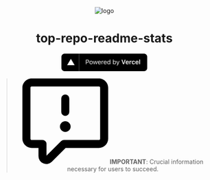 <div align=center>
  <img src="https://cdn.icon-icons.com/icons2/903/PNG/512/stats_icon-icons.com_69449.png" alt="logo"/>

# top-repo-readme-stats  
<a href="https://vercel.com">
  <img src="powered-by-vercel.svg" alt="vercel logo" width="200" />
</a>

>  <img src="data:image/svg+xml;charset=utf-8,%3Csvg%20class%3D%22octicon%20octicon-report%20mr-2%22%20viewBox%3D%220%200%2016%2016%22%20version%3D%221.1%22%20width%3D%2216%22%20height%3D%2216%22%20aria-hidden%3D%22true%22%20xmlns%3D%22http%3A%2F%2Fwww.w3.org%2F2000%2Fsvg%22%3E%3Cpath%20d%3D%22M0%201.75C0%20.784.784%200%201.75%200h12.5C15.216%200%2016%20.784%2016%201.75v9.5A1.75%201.75%200%200%201%2014.25%2013H8.06l-2.573%202.573A1.458%201.458%200%200%201%203%2014.543V13H1.75A1.75%201.75%200%200%201%200%2011.25Zm1.75-.25a.25.25%200%200%200-.25.25v9.5c0%20.138.112.25.25.25h2a.75.75%200%200%201%20.75.75v2.19l2.72-2.72a.749.749%200%200%201%20.53-.22h6.5a.25.25%200%200%200%20.25-.25v-9.5a.25.25%200%200%200-.25-.25Zm7%202.25v2.5a.75.75%200%200%201-1.5%200v-2.5a.75.75%200%200%201%201.5%200ZM9%209a1%201%200%201%201-2%200%201%201%200%200%201%202%200Z%22%3E%3C%2Fpath%3E%3C%2Fsvg%3E" alt="alert" width="200" />  **IMPORTANT**:
> Crucial information necessary for users to succeed.
